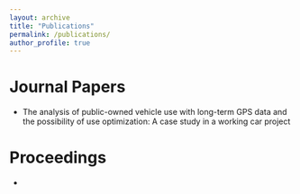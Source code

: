 ```yaml
---
layout: archive
title: "Publications"
permalink: /publications/
author_profile: true
---
```


<!--Preprints / Submitted papers
======
*-->

Journal Papers
======
* The analysis of public-owned vehicle use with long-term GPS data and the possibility of use optimization: A case study in a working car project


Proceedings
======
*
